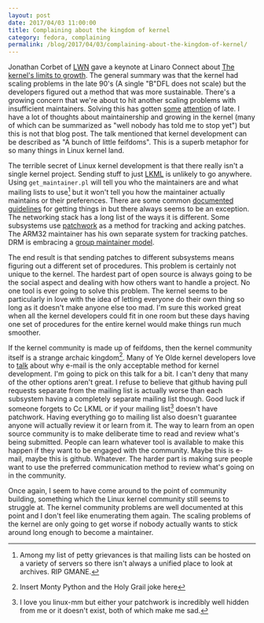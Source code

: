 ```yaml
---
layout: post
date: 2017/04/03 11:00:00
title: Complaining about the kingdom of kernel
category: fedora, complaining
permalink: /blog/2017/04/03/complaining-about-the-kingdom-of-kernel/
---
```

Jonathan Corbet of [LWN](http://www.lwn.net) gave a keynote at Linaro Connect
about [The kernel's limits to growth](http://connect.linaro.org/resource/bud17/bud17-500k1/).
The general summary was that the kernel had scaling problems in the late 90's
(A single "B"DFL does not scale) but the developers figured out a method that
was more sustainable. There's a growing concern that we're about to hit another
scaling problems with insufficient maintainers. Solving this has gotten
[some](https://www.fordfoundation.org/library/reports-and-studies/roads-and-bridges-the-unseen-labor-behind-our-digital-infrastructure/)
[attention](https://www.coreinfrastructure.org/) of late. I have a lot of
thoughts about maintainership and growing in the kernel (many of which
can be summarized as "well nobody has told me to stop yet") but this is not
that blog post. The talk mentioned that kernel development can be described
as "A bunch of little feifdoms". This is a superb metaphor for so many things
in Linux kernel land.

The terrible secret of Linux kernel development is that there really isn't
a single kernel project. Sending stuff to just [LKML](http://www.labbott.name/blog/2015/10/02/the-art-of-communicating-with-lkml/)
is unlikely to go anywhere. Using `get_maintainer.pl` will tell you who the
maintainers are and what mailing lists to use[^1] but it won't tell you how
the maintainer actually maintains or their preferences. There are some common
[documented guidelines](https://git.kernel.org/pub/scm/linux/kernel/git/torvalds/linux.git/tree/Documentation/process/)
for getting things in but there always seems to be an exception. The networking
stack has a long list of the ways it is different. Some subsystems use
[patchwork](http://www.labbott.name/blog/2015/12/15/grabbing-kernel-patches-from-mailing-lists-and-the-internet/)
as a method for tracking and acking patches.
The ARM32 maintainer has his own separate system for tracking patches. DRM
is embracing a [group maintainer model](http://blog.ffwll.ch/2017/01/maintainers-dont-scale.html).

The end result is that sending patches to different subsystems means figuring
out a different set of procedures.
This problem is certainly not unique to the kernel. The hardest part of open
source is always going to be the social aspect and dealing with how others
want to handle a project. No one tool is ever going to solve this problem.
The kernel seems to be particularly in love with the idea of letting everyone
do their own thing so long as it doesn't make anyone else too mad. I'm sure
this worked great when all the kernel developers could fit in one room but
these days having one set of procedures for the entire kernel would make
things run much smoother.

If the kernel community is made up of feifdoms, then the kernel community
itself is a strange archaic kingdom[^2].
Many of Ye Olde kernel developers love to [talk](https://kernel-recipes.org/en/2016/talks/patches-carved-into-stone-tablets/)
about why e-mail is the only acceptable method for kernel development. I'm
going to pick on this talk for a bit. I can't
deny that many of the other options aren't great. I refuse to believe that
github having pull requests separate from the mailing list is actually worse
than each subsystem having a completely separate mailing list though. Good luck
if someone forgets to Cc LKML or if your mailing list[^3] doesn't have
patchwork.
Having everything go to mailing list also doesn't guarantee anyone will
actually review it or learn from it. The way to learn from an open source
community is to make deliberate time to read and review what's being submitted.
People can learn whatever tool is available to make this happen if they want
to be engaged with the community. Maybe this is e-mail, maybe this is github.
Whatever. The harder part is making sure people want to use the preferred
communication method to review what's going on in the community.

Once again, I seem to have come around to the point of community building,
something which the Linux kernel community still seems to struggle at.
The kernel community problems are well documented at this point and I don't
feel like enumerating them again.
The scaling problems of the kernel are only going to get worse if nobody
actually wants to stick around long enough to become a maintainer.

[^1]: Among my list of petty grievances is that mailing lists can be hosted on
a variety of servers so there isn't always a unified place to look at archives.
RIP GMANE.

[^2]: Insert Monty Python and the Holy Grail joke here

[^3]: I love you linux-mm but either your patchwork is incredibly well
hidden from me or it doesn't exist, both of which make me sad.
